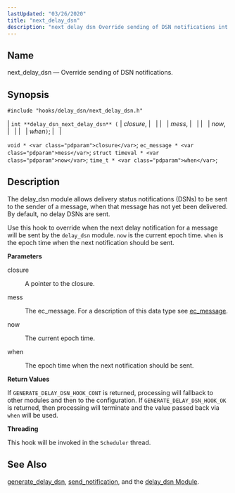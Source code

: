 ```yaml
---
lastUpdated: "03/26/2020"
title: "next_delay_dsn"
description: "next delay dsn Override sending of DSN notifications int delay dsn next delay dsn closure mess now when void closure ec message mess struct timeval now time t when The delay dsn module allows delivery status notifications DS Ns to be sent to the sender of a message when that..."
---
```


<a name="hooks.delay_dsn.next_delay_dsn"></a> 
## Name

next_delay_dsn — Override sending of DSN notifications.

## Synopsis

`#include "hooks/delay_dsn/next_delay_dsn.h"`

| `int **delay_dsn_next_delay_dsn** (` | <var class="pdparam">closure</var>, |   |
|   | <var class="pdparam">mess</var>, |   |
|   | <var class="pdparam">now</var>, |   |
|   | <var class="pdparam">when</var>`)`; |   |

`void * <var class="pdparam">closure</var>`;
`ec_message * <var class="pdparam">mess</var>`;
`struct timeval * <var class="pdparam">now</var>`;
`time_t * <var class="pdparam">when</var>`;<a name="idp36767232"></a> 
## Description

The delay_dsn module allows delivery status notifications (DSNs) to be sent to the sender of a message, when that message has not yet been delivered. By default, no delay DSNs are sent.

Use this hook to override when the next delay notification for a message will be sent by the `delay_dsn` module. `now` is the current epoch time. `when` is the epoch time when the next notification should be sent.

**<a name="idp36770576"></a> Parameters**

<dl class="variablelist">

<dt>closure</dt>

<dd>

A pointer to the closure.

</dd>

<dt>mess</dt>

<dd>

The ec_message. For a description of this data type see [ec_message](/momentum/3/3-api/structs-ec-message).

</dd>

<dt>now</dt>

<dd>

The current epoch time.

</dd>

<dt>when</dt>

<dd>

The epoch time when the next notification should be sent.

</dd>

</dl>

**<a name="idp36779472"></a> Return Values**

If `GENERATE_DELAY_DSN_HOOK_CONT` is returned, processing will fallback to other modules and then to the configuration. If `GENERATE_DELAY_DSN_HOOK_OK` is returned, then processing will terminate and the value passed back via `when` will be used.

**<a name="idp36781888"></a> Threading**

This hook will be invoked in the `Scheduler` thread.

<a name="idp36783360"></a> 
## See Also

[generate_delay_dsn](/momentum/3/3-api/hooks-delay-dsn-generate-delay-dsn), [send_notification](/momentum/3/3-api/hooks-delay-dsn-send-notification), and the [delay_dsn Module](/momentum/3/3-reference/3-reference-modules-delay-dsn).